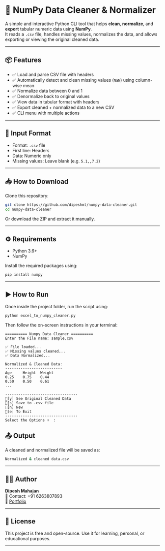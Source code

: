# 🧹 NumPy Data Cleaner & Normalizer

A simple and interactive Python CLI tool that helps **clean**, **normalize**, and **export** tabular numeric data using **NumPy**.  
It reads a `.csv` file, handles missing values, normalizes the data, and allows exporting or viewing the original cleaned data.

---

## 📦 Features

- ✅ Load and parse CSV file with headers
- ✅ Automatically detect and clean missing values (`NaN`) using column-wise mean
- ✅ Normalize data between 0 and 1
- ✅ Denormalize back to original values
- ✅ View data in tabular format with headers
- ✅ Export cleaned + normalized data to a new CSV
- ✅ CLI menu with multiple actions

---

## 📁 Input Format

- Format: `.csv` file
- First line: Headers
- Data: Numeric only
- Missing values: Leave blank (e.g. `5.1,,7.2`)

---

## 📥 How to Download

Clone this repository:

```bash
git clone https://github.com/dipeshml/numpy-data-cleaner.git
cd numpy-data-cleaner
```

Or download the ZIP and extract it manually.

---

## ⚙️ Requirements

- Python 3.6+
- NumPy

Install the required packages using:

```bash
pip install numpy
```

---

## ▶️ How to Run

Once inside the project folder, run the script using:

```bash
python excel_to_numpy_cleaner.py
```

Then follow the on-screen instructions in your terminal:

```
========== Numpy Data Cleaner ==========
Enter the File name: sample.csv

✅ File loaded...
✅ Missing values cleaned...
✅ Data Normalized...

Normalized & Cleaned Data:
--------------------------
Age     Height  Weight
0.25    0.75    0.44
0.50    0.50    0.61
...

---------------------------------
🔸[y] See Original Cleaned Data
🔸[s] Save to .csv file
🔸[n] New
🔸[e] To Exit
---------------------------------
Select the Options ⬆️  :
```

## 📤 Output

A cleaned and normalized file will be saved as:

```bash
Normalized & cleaned data.csv
```

---

## 🙋‍♂️ Author

**Dipesh Mahajan**\
📢 Contact: +91 6263807893\
📁 [Portfolio](https://dipesh-ml.vercel.app/)

---

## 📜 License

This project is free and open-source. Use it for learning, personal, or educational purposes.

---